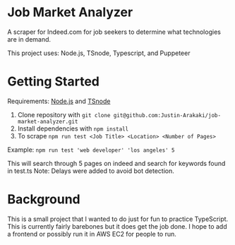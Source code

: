 # Job Market Analyzer

A scraper for Indeed.com for job seekers to determine what technologies are in demand.

This project uses: Node.js, TSnode, Typescript, and Puppeteer

# Getting Started

Requirements: [Node.js](https://nodejs.org/) and [TSnode](https://typestrong.org/ts-node/)

1. Clone repository with `git clone git@github.com:Justin-Arakaki/job-market-analyzer.git`
2. Install dependencies with `npm install`
3. To scrape `npm run test <Job Title> <Location> <Number of Pages>`

Example: `npm run test 'web developer' 'los angeles' 5`

This will search through 5 pages on indeed and search for keywords found in test.ts
Note: Delays were added to avoid bot detection.

# Background

This is a small project that I wanted to do just for fun to practice TypeScript. This is currently fairly barebones but it does get the job done. I hope to add a frontend or possibly run it in AWS EC2 for people to run.
